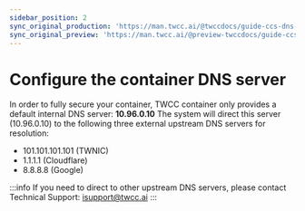 ```yaml
---
sidebar_position: 2
sync_original_production: 'https://man.twcc.ai/@twccdocs/guide-ccs-dns-en' 
sync_original_preview: 'https://man.twcc.ai/@preview-twccdocs/guide-ccs-dns-en' 
---
```


# Configure the container DNS server

In order to fully secure your container, TWCC container only provides a default internal DNS server: **10.96.0.10**
The system will direct this server (10.96.0.10) to the following three external upstream DNS servers for resolution:

- 101.101.101.101 (TWNIC)
- 1.1.1.1 (Cloudflare)
- 8.8.8.8 (Google)

:::info
If you need to direct to other upstream DNS servers, please contact Technical Support: isupport@twcc.ai
:::